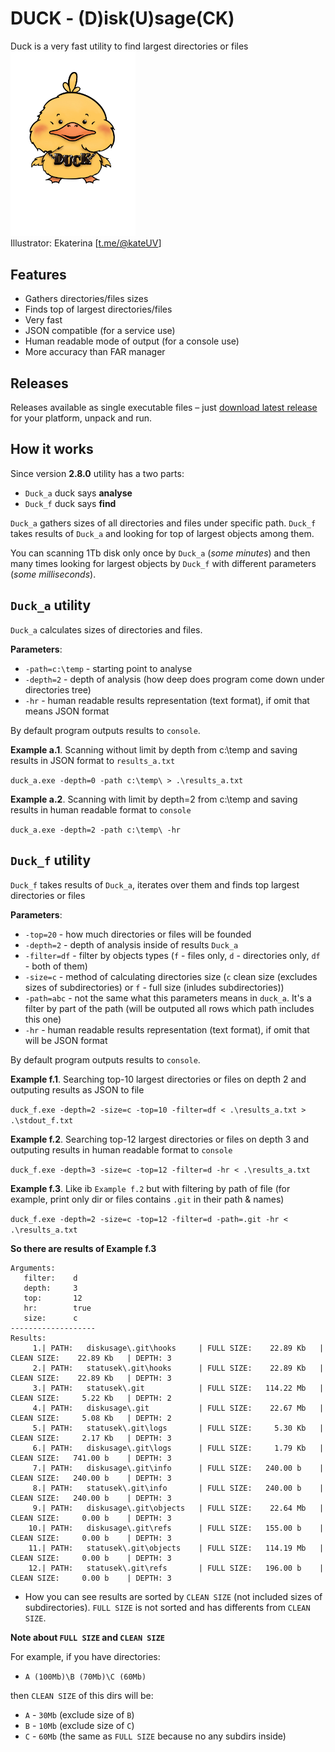 # DUCK - (D)isk(U)sage(CK) 
Duck is a very fast utility to find largest directories or files
<br><img src="./img/duck.jpg" width="200"><br>
Illustrator: Ekaterina [[t.me/@kateUV](https://t.me/kateUV)]

## Features
- Gathers directories/files sizes
- Finds top of largest directories/files
- Very fast
- JSON compatible (for a service use)
- Human readable mode of output (for a console use)
- More accuracy than FAR manager

## Releases
Releases available as single executable files – just [download latest release](https://github.com/aleksaan/diskusage/releases) for your platform, unpack and run.

## How it works
Since version **2.8.0** utility has a two parts:
- ```Duck_a``` duck says **analyse**
- ```Duck_f``` duck says **find**

```Duck_a``` gathers sizes of all directories and files under specific path.
```Duck_f``` takes results of ```Duck_a``` and looking for top of largest objects among them.

You can scanning 1Tb disk only once by ```Duck_a``` (*some minutes*) and then many times looking for largest objects by ```Duck_f``` with different parameters (*some milliseconds*).

## ```Duck_a``` utility

```Duck_a``` calculates sizes of directories and files. 

**Parameters**:
- ```-path=c:\temp``` - starting point to analyse
- ```-depth=2``` - depth of analysis (how deep does program come down under directories tree)
- ```-hr``` - human readable results representation (text format), if omit that means JSON format

By default program outputs results to ```console```.

**Example a.1**. Scanning without limit by depth from c:\temp and saving results in JSON format to ```results_a.txt```
   
```duck_a.exe -depth=0 -path c:\temp\ > .\results_a.txt```

**Example a.2**. Scanning with limit by depth=2 from c:\temp and saving results in human readable format to ```console```
   
```duck_a.exe -depth=2 -path c:\temp\ -hr``` 

## ```Duck_f``` utility

```Duck_f``` takes results of ```Duck_a```, iterates over them and finds top largest directories or files

**Parameters**:
- ```-top=20``` - how much directories or files will be founded
- ```-depth=2``` - depth of analysis inside of results ```Duck_a```
- ```-filter=df``` - filter by objects types (```f``` - files only, ```d``` - directories only, ```df``` - both of them)
- ```-size=c``` - method of calculating directories size (```c``` clean size (excludes sizes of subdirectories) or ```f``` - full size (inludes subdirectories))
- ```-path=abc``` - not the same what this parameters means in ```duck_a```. It's a filter by part of the path (will be outputed all rows which path includes this one)
- ```-hr``` - human readable results representation (text format), if omit that will be JSON format

By default program outputs results to ```console```.

**Example f.1**. Searching top-10 largest directories or files on depth 2 and outputing results as JSON to file
   
```duck_f.exe -depth=2 -size=c -top=10 -filter=df < .\results_a.txt > .\stdout_f.txt```

**Example f.2**. Searching top-12 largest directories or files on depth 3 and outputing results in human readable format to ```console```
   
```duck_f.exe -depth=3 -size=c -top=12 -filter=d -hr < .\results_a.txt```

**Example f.3**. Like ib ```Example f.2``` but with filtering by path of file (for example, print only dir or files contains `.git` in their path & names)
                                                                         
```duck_f.exe -depth=2 -size=c -top=12 -filter=d -path=.git -hr < .\results_a.txt```

**So there are results of Example f.3**
```-------------------
Arguments:
   filter:    d
   depth:     3
   top:       12
   hr:        true
   size:      c
-------------------
Results:
     1.| PATH:   diskusage\.git\hooks     | FULL SIZE:    22.89 Kb   | CLEAN SIZE:    22.89 Kb   | DEPTH: 3
     2.| PATH:   statusek\.git\hooks      | FULL SIZE:    22.89 Kb   | CLEAN SIZE:    22.89 Kb   | DEPTH: 3
     3.| PATH:   statusek\.git            | FULL SIZE:   114.22 Mb   | CLEAN SIZE:     5.22 Kb   | DEPTH: 2
     4.| PATH:   diskusage\.git           | FULL SIZE:    22.67 Mb   | CLEAN SIZE:     5.08 Kb   | DEPTH: 2
     5.| PATH:   statusek\.git\logs       | FULL SIZE:     5.30 Kb   | CLEAN SIZE:     2.17 Kb   | DEPTH: 3
     6.| PATH:   diskusage\.git\logs      | FULL SIZE:     1.79 Kb   | CLEAN SIZE:   741.00 b    | DEPTH: 3
     7.| PATH:   diskusage\.git\info      | FULL SIZE:   240.00 b    | CLEAN SIZE:   240.00 b    | DEPTH: 3
     8.| PATH:   statusek\.git\info       | FULL SIZE:   240.00 b    | CLEAN SIZE:   240.00 b    | DEPTH: 3
     9.| PATH:   diskusage\.git\objects   | FULL SIZE:    22.64 Mb   | CLEAN SIZE:     0.00 b    | DEPTH: 3
    10.| PATH:   diskusage\.git\refs      | FULL SIZE:   155.00 b    | CLEAN SIZE:     0.00 b    | DEPTH: 3
    11.| PATH:   statusek\.git\objects    | FULL SIZE:   114.19 Mb   | CLEAN SIZE:     0.00 b    | DEPTH: 3
    12.| PATH:   statusek\.git\refs       | FULL SIZE:   196.00 b    | CLEAN SIZE:     0.00 b    | DEPTH: 3
  ```
* How you can see results are sorted by ```CLEAN SIZE``` (not included sizes of subdirectories). ```FULL SIZE``` is not sorted and has differents from ```CLEAN SIZE```.

**Note about ```FULL SIZE``` and ```CLEAN SIZE```**
   
For example, if you have directories:
- ```A (100Mb)\B (70Mb)\C (60Mb)```

then ```CLEAN SIZE``` of this dirs will be:
- ```A``` - ```30Mb``` (exclude size of ```B```)
- ```B``` - ```10Mb``` (exclude size of ```C```)
- ```C``` - ```60Mb``` (the same as ```FULL SIZE``` because no any subdirs inside)

